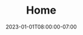 ---
title: "Home"
indextype: "glance"
date: 2023-01-01T08:00:00-07:00
outputs:
  - HTML
  - RSS
  - JSON
---